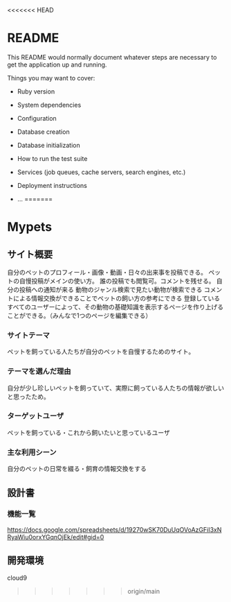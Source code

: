 <<<<<<< HEAD
# README

This README would normally document whatever steps are necessary to get the
application up and running.

Things you may want to cover:

* Ruby version

* System dependencies

* Configuration

* Database creation

* Database initialization

* How to run the test suite

* Services (job queues, cache servers, search engines, etc.)

* Deployment instructions

* ...
=======
# Mypets
## サイト概要
自分のペットのプロフィール・画像・動画・日々の出来事を投稿できる。
ペットの自慢投稿がメインの使い方。
誰の投稿でも閲覧可。コメントを残せる。
自分の投稿への通知が来る
動物のジャンル検索で見たい動物が検索できる
コメントによる情報交換ができることでペットの飼い方の参考にできる
登録しているすべてのユーザーによって、その動物の基礎知識を表示するページを作り上げることができる。（みんなで1つのページを編集できる）

### サイトテーマ
ペットを飼っている人たちが自分のペットを自慢するためのサイト。

### テーマを選んだ理由
自分が少し珍しいペットを飼っていて、実際に飼っている人たちの情報が欲しいと思ったため。

### ターゲットユーザ
ペットを飼っている・これから飼いたいと思っているユーザ

### 主な利用シーン
自分のペットの日常を綴る・飼育の情報交換をする

## 設計書

### 機能一覧
https://docs.google.com/spreadsheets/d/19270wSK70DuUqOVoAzGFiI3xNRyaWiu0orxYGqnOjEk/edit#gid=0

## 開発環境
cloud9
>>>>>>> origin/main
